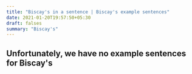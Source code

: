 ```yaml
---
title: "Biscay's in a sentence | Biscay's example sentences"
date: 2021-01-20T19:57:50+05:30
draft: falses
summary: "Biscay's"
---
```

## Unfortunately, we have no example sentences for Biscay's                 
